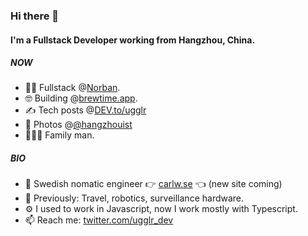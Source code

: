 ### Hi there 👋

#### I'm a Fullstack Developer working from Hangzhou, China.

##### NOW

- 🧑‍💻 Fullstack @[Norban](https://norban.se).
- 🤓 Building @[brewtime.app](https://brewtime.app).
- ✍️ Tech posts @[DEV.to/ugglr](https://dev.to/ugglr)
- 📸 Photos @[@hangzhouist](https://www.instagram.com/hangzhouist/) 
- 👨‍👩‍👦 Family man.

##### BIO

- 🏢 Swedish nomatic engineer 👉 [carlw.se](https://www.carlw.se) 👈 (new site coming)
- 👔 Previously: Travel, robotics, surveillance hardware. 
- ⚙️ I used to work in Javascript, now I work mostly with Typescript.
- 📫 Reach me: [twitter.com/ugglr_dev](https://twitter.com/ugglr_dev)
